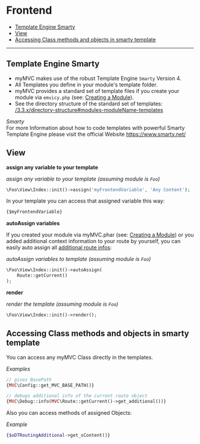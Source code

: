 
# Frontend

- [Template Engine Smarty](#Template-Engine-Smarty)
- [View](#View)
- [Accessing Class methods and objects in smarty template](#Accessing-Class-methods-and-objects-in-smarty-template)

---

<a id="Template-Engine-Smarty"></a>
## Template Engine Smarty

- myMVC makes use of the robust Template Engine `Smarty` Version 4. 
- All Templates you define in your module's template folder.
- myMVC provides a standard set of template files if you create your module via `emvicy.php` (see: [Creating a Module](/3.3.x/creating-a-module)). 
- See the directory structure of the standard set of templates: [/3.3.x/directory-structure#modules-moduleName-templates](/3.3.x/directory-structure#modules-moduleName-templates)

_Smarty_  
For more Information about how to code templates with powerful Smarty Template Engine please visit the official Website https://www.smarty.net/ 

<a id="View"></a>
## View

**assign any variable to your template**

_assign any variable to your template (assuming module is `Foo`)_  
~~~php
\Foo\View\Index::init()->assign('myFrontendVariable', 'Any Content');
~~~

In your template you can access that assigned variable this way:

~~~html
{$myFrontendVariable}
~~~

**autoAssign variables** 

If you created your module via myMVC.phar (see: [Creating a Module](/3.3.x/creating-a-module)) or you added additional context information to your route by yourself, you can easily auto assign all [additional route infos](/3.3.x/routing#adding-additional-context-information-to-route): 

_autoAssign variables to template (assuming module is `Foo`)_  
~~~php
\Foo\View\Index::init()->autoAssign(
    Route::getCurrent()
);
~~~

**render**

_render the template (assuming module is `Foo`)_  
~~~php
\Foo\View\Index::init()->render();
~~~

<a id="Accessing-Class-methods-and-objects-in-smarty-template"></a>
## Accessing Class methods and objects in smarty template

You can access any myMVC Class directly in the templates.

_Examples_  
~~~php
// gives BasePath
{MVC\Config::get_MVC_BASE_PATH()}

// debugs additional info of the current route object
{MVC\Debug::info(MVC\Route::getCurrent()->get_additional())}
~~~

Also you can access methods of assigned Objects:

_Example_  
~~~php
{$oDTRoutingAdditional->get_sContent()}
~~~